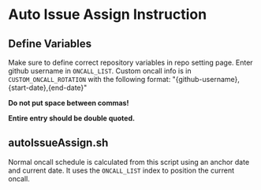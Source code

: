 # Auto Issue Assign Instruction
## Define Variables
Make sure to define correct repository variables in repo setting page. Enter github username in `ONCALL_LIST`. Custom oncall info is in `CUSTOM_ONCALL_ROTATION` with the following format:
"{github-username},{start-date},{end-date}"

**Do not put space between commas!**

**Entire entry should be double quoted.**

## autoIssueAssign.sh
Normal oncall schedule is calculated from this script using an anchor date and current date. It uses the `ONCALL_LIST` index to position the current oncall.

